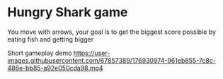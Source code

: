 # Hungry Shark game
You move with arrows, your goal is to get the biggest score possible by eating fish and getting bigger

Short gameplay demo
https://user-images.githubusercontent.com/67857389/176930974-961eb855-7c8c-486e-bb85-a92e050cda98.mp4

